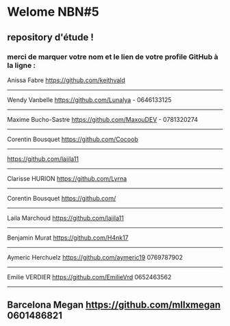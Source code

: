 #  Welome NBN#5
## repository d'étude !

### merci de marquer votre nom et le lien de votre profile GitHub à la ligne :





Anissa Fabre  https://github.com/keithvald

-----------------------------------------------------

Wendy Vanbelle https://github.com/Lunalya - 0646133125

-----------------------------------------------------

Maxime Bucho-Sastre https://github.com/MaxouDEV - 0781320274

-----------------------------------------------------

Corentin Bousquet https://github.com/Cocoob

-----------------------------------------------------

https://github.com/laiila11

-----------------------------------------------------

Clarisse HURION https://github.com/Lyrna

-----------------------------------------------------

Corentin Bousquet https://github.com/

-----------------------------------------------------

Laila Marchoud https://github.com/laiila11

-----------------------------------------------------

Benjamin Murat https://github.com/H4nk17

-----------------------------------------------------

Aymeric Herchuelz https://github.com/aymeric19 0769787902

-----------------------------------------------------


Emilie VERDIER https://github.com/EmilieVrd 0652463562

-----------------------------------------------------

Barcelona Megan https://github.com/mllxmegan 0601486821
-----------------------------------
